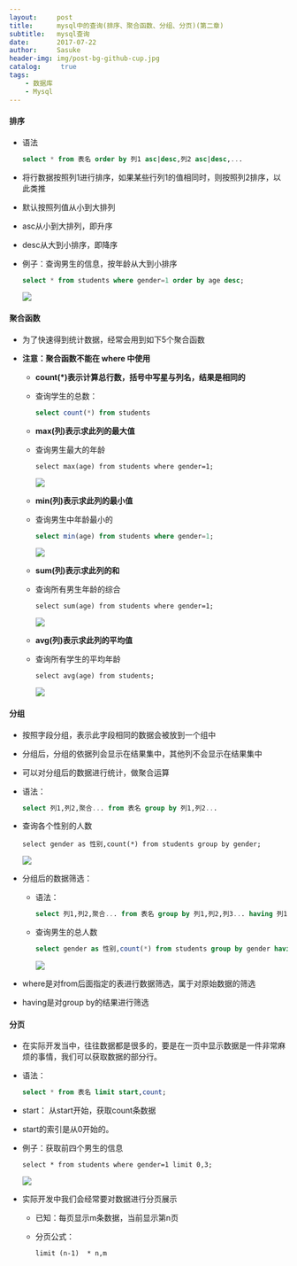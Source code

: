 ```yaml
---
layout:     post
title:      mysql中的查询(排序、聚合函数、分组、分页)(第二章)
subtitle:   mysql查询
date:       2017-07-22
author:     Sasuke
header-img: img/post-bg-github-cup.jpg
catalog: 	 true
tags:
    - 数据库
    - Mysql
---
```


#### **排序**

- 语法

  ```sql
  select * from 表名 order by 列1 asc|desc,列2 asc|desc,...
  ```

- 将行数据按照列1进行排序，如果某些行列1的值相同时，则按照列2排序，以此类推

- 默认按照列值从小到大排列

- asc从小到大排列，即升序

- desc从大到小排序，即降序

- 例子：查询男生的信息，按年龄从大到小排序

  ```sql
  select * from students where gender=1 order by age desc;
  ```

  ![](http://img.blog.csdn.net/20170624222323214?watermark/2/text/aHR0cDovL2Jsb2cuY3Nkbi5uZXQvUHl0aG9uQ29kZVo=/font/5a6L5L2T/fontsize/400/fill/I0JBQkFCMA==/dissolve/70/gravity/SouthEast)

#### **聚合函数**

- 为了快速得到统计数据，经常会用到如下5个聚合函数

- **注意：聚合函数不能在 where 中使用**

  - **count(*)表示计算总行数，括号中写星与列名，结果是相同的**

  - 查询学生的总数：

    ```sql
    select count(*) from students
    ```

  - **max(列)表示求此列的最大值**

  - 查询男生最大的年龄

    ```
    select max(age) from students where gender=1;
    ```

    ![](http://img.blog.csdn.net/20170624222335672?watermark/2/text/aHR0cDovL2Jsb2cuY3Nkbi5uZXQvUHl0aG9uQ29kZVo=/font/5a6L5L2T/fontsize/400/fill/I0JBQkFCMA==/dissolve/70/gravity/SouthEast)

  - **min(列)表示求此列的最小值**

  - 查询男生中年龄最小的

    ```sql
    select min(age) from students where gender=1;
    ```

    ![](http://img.blog.csdn.net/20170624222348739?watermark/2/text/aHR0cDovL2Jsb2cuY3Nkbi5uZXQvUHl0aG9uQ29kZVo=/font/5a6L5L2T/fontsize/400/fill/I0JBQkFCMA==/dissolve/70/gravity/SouthEast)

  - **sum(列)表示求此列的和**

  - 查询所有男生年龄的综合

    ```
    select sum(age) from students where gender=1;
    ```

    ![](http://img.blog.csdn.net/20170624222401321?watermark/2/text/aHR0cDovL2Jsb2cuY3Nkbi5uZXQvUHl0aG9uQ29kZVo=/font/5a6L5L2T/fontsize/400/fill/I0JBQkFCMA==/dissolve/70/gravity/SouthEast)

  - **avg(列)表示求此列的平均值**

  - 查询所有学生的平均年龄

    ```
    select avg(age) from students;
    ```

    ![](http://img.blog.csdn.net/20170624222419202?watermark/2/text/aHR0cDovL2Jsb2cuY3Nkbi5uZXQvUHl0aG9uQ29kZVo=/font/5a6L5L2T/fontsize/400/fill/I0JBQkFCMA==/dissolve/70/gravity/SouthEast)

#### **分组**

- 按照字段分组，表示此字段相同的数据会被放到一个组中

- 分组后，分组的依据列会显示在结果集中，其他列不会显示在结果集中

- 可以对分组后的数据进行统计，做聚合运算

- 语法：

  ```sql
  select 列1,列2,聚合... from 表名 group by 列1,列2...
  ```

- 查询各个性别的人数

  ```
  select gender as 性别,count(*) from students group by gender;
  ```

  ![](http://img.blog.csdn.net/20170624222433462?watermark/2/text/aHR0cDovL2Jsb2cuY3Nkbi5uZXQvUHl0aG9uQ29kZVo=/font/5a6L5L2T/fontsize/400/fill/I0JBQkFCMA==/dissolve/70/gravity/SouthEast)

- 分组后的数据筛选：

  - 语法：

    ```sql
    select 列1,列2,聚合... from 表名 group by 列1,列2,列3... having 列1,...聚合...
    ```

  - 查询男生的总人数

    ```sql
    select gender as 性别,count(*) from students group by gender having gender=1;

    ```

    ![](http://img.blog.csdn.net/20170624222445688?watermark/2/text/aHR0cDovL2Jsb2cuY3Nkbi5uZXQvUHl0aG9uQ29kZVo=/font/5a6L5L2T/fontsize/400/fill/I0JBQkFCMA==/dissolve/70/gravity/SouthEast)

- where是对from后面指定的表进行数据筛选，属于对原始数据的筛选

- having是对group by的结果进行筛选

#### **分页**

- 在实际开发当中，往往数据都是很多的，要是在一页中显示数据是一件非常麻烦的事情，我们可以获取数据的部分行。

- 语法：

  ```sql
  select * from 表名 limit start,count;
  ```

- start： 从start开始，获取count条数据

- start的索引是从0开始的。

- 例子：获取前四个男生的信息

  ```
  select * from students where gender=1 limit 0,3;
  ```
  ![](http://img.blog.csdn.net/20170624222509410?watermark/2/text/aHR0cDovL2Jsb2cuY3Nkbi5uZXQvUHl0aG9uQ29kZVo=/font/5a6L5L2T/fontsize/400/fill/I0JBQkFCMA==/dissolve/70/gravity/SouthEast)

- 实际开发中我们会经常要对数据进行分页展示

  - 已知：每页显示m条数据，当前显示第n页

  - 分页公式：

    ```
    limit (n-1)  * n,m
    ```